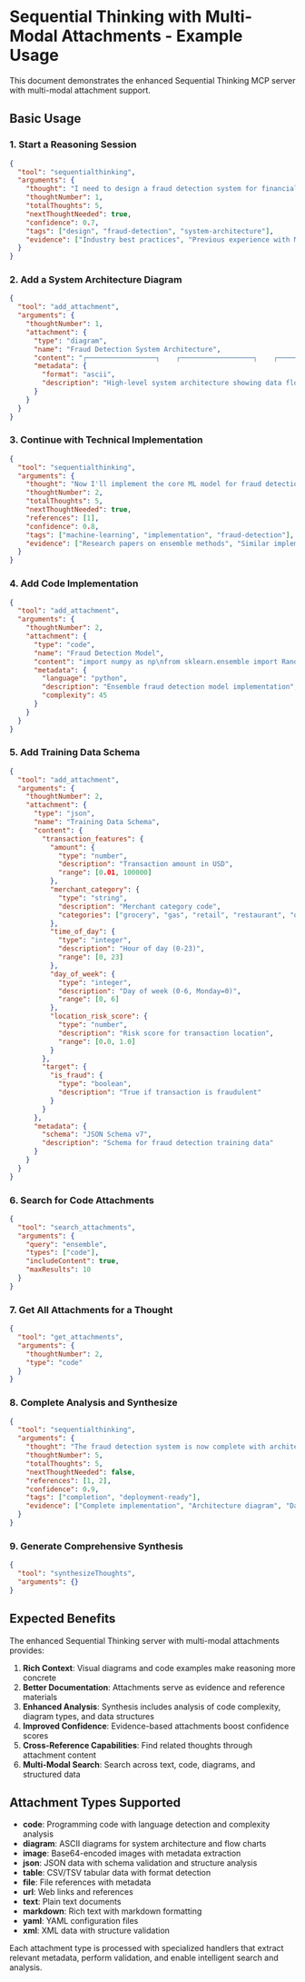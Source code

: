 # Sequential Thinking with Multi-Modal Attachments - Example Usage

This document demonstrates the enhanced Sequential Thinking MCP server with multi-modal attachment support.

## Basic Usage

### 1. Start a Reasoning Session

```json
{
  "tool": "sequentialthinking",
  "arguments": {
    "thought": "I need to design a fraud detection system for financial transactions",
    "thoughtNumber": 1,
    "totalThoughts": 5,
    "nextThoughtNeeded": true,
    "confidence": 0.7,
    "tags": ["design", "fraud-detection", "system-architecture"],
    "evidence": ["Industry best practices", "Previous experience with ML systems"]
  }
}
```

### 2. Add a System Architecture Diagram

```json
{
  "tool": "add_attachment",
  "arguments": {
    "thoughtNumber": 1,
    "attachment": {
      "type": "diagram",
      "name": "Fraud Detection System Architecture",
      "content": "┌─────────────────┐    ┌──────────────────┐    ┌─────────────────┐\n│   Transaction   │───▶│   ML Pipeline    │───▶│   Risk Score    │\n│   Ingestion     │    │   (Real-time)    │    │   Output        │\n└─────────────────┘    └──────────────────┘    └─────────────────┘\n         │                       │                       │\n         ▼                       ▼                       ▼\n┌─────────────────┐    ┌──────────────────┐    ┌─────────────────┐\n│   Data Store    │    │   Feature Store  │    │   Alert System  │\n│   (Events)      │    │   (ML Features)  │    │   (Notifications)│\n└─────────────────┘    └──────────────────┘    └─────────────────┘",
      "metadata": {
        "format": "ascii",
        "description": "High-level system architecture showing data flow"
      }
    }
  }
}
```

### 3. Continue with Technical Implementation

```json
{
  "tool": "sequentialthinking",
  "arguments": {
    "thought": "Now I'll implement the core ML model for fraud detection using ensemble methods",
    "thoughtNumber": 2,
    "totalThoughts": 5,
    "nextThoughtNeeded": true,
    "references": [1],
    "confidence": 0.8,
    "tags": ["machine-learning", "implementation", "fraud-detection"],
    "evidence": ["Research papers on ensemble methods", "Similar implementations in production"]
  }
}
```

### 4. Add Code Implementation

```json
{
  "tool": "add_attachment",
  "arguments": {
    "thoughtNumber": 2,
    "attachment": {
      "type": "code",
      "name": "Fraud Detection Model",
      "content": "import numpy as np\nfrom sklearn.ensemble import RandomForestClassifier, GradientBoostingClassifier\nfrom sklearn.linear_model import LogisticRegression\nfrom sklearn.preprocessing import StandardScaler\n\nclass FraudDetectionEnsemble:\n    def __init__(self):\n        self.models = {\n            'rf': RandomForestClassifier(n_estimators=100, random_state=42),\n            'gb': GradientBoostingClassifier(n_estimators=100, random_state=42),\n            'lr': LogisticRegression(random_state=42)\n        }\n        self.scaler = StandardScaler()\n        self.weights = {'rf': 0.4, 'gb': 0.4, 'lr': 0.2}\n    \n    def fit(self, X, y):\n        X_scaled = self.scaler.fit_transform(X)\n        for model in self.models.values():\n            model.fit(X_scaled, y)\n    \n    def predict_proba(self, X):\n        X_scaled = self.scaler.transform(X)\n        predictions = {}\n        \n        for name, model in self.models.items():\n            predictions[name] = model.predict_proba(X)[:, 1]\n        \n        # Weighted ensemble prediction\n        ensemble_pred = np.zeros(len(X))\n        for name, pred in predictions.items():\n            ensemble_pred += self.weights[name] * pred\n        \n        return ensemble_pred\n    \n    def predict(self, X, threshold=0.5):\n        proba = self.predict_proba(X)\n        return (proba >= threshold).astype(int)",
      "metadata": {
        "language": "python",
        "description": "Ensemble fraud detection model implementation",
        "complexity": 45
      }
    }
  }
}
```

### 5. Add Training Data Schema

```json
{
  "tool": "add_attachment",
  "arguments": {
    "thoughtNumber": 2,
    "attachment": {
      "type": "json",
      "name": "Training Data Schema",
      "content": {
        "transaction_features": {
          "amount": {
            "type": "number",
            "description": "Transaction amount in USD",
            "range": [0.01, 100000]
          },
          "merchant_category": {
            "type": "string",
            "description": "Merchant category code",
            "categories": ["grocery", "gas", "retail", "restaurant", "online"]
          },
          "time_of_day": {
            "type": "integer",
            "description": "Hour of day (0-23)",
            "range": [0, 23]
          },
          "day_of_week": {
            "type": "integer", 
            "description": "Day of week (0-6, Monday=0)",
            "range": [0, 6]
          },
          "location_risk_score": {
            "type": "number",
            "description": "Risk score for transaction location",
            "range": [0.0, 1.0]
          }
        },
        "target": {
          "is_fraud": {
            "type": "boolean",
            "description": "True if transaction is fraudulent"
          }
        }
      },
      "metadata": {
        "schema": "JSON Schema v7",
        "description": "Schema for fraud detection training data"
      }
    }
  }
}
```

### 6. Search for Code Attachments

```json
{
  "tool": "search_attachments",
  "arguments": {
    "query": "ensemble",
    "types": ["code"],
    "includeContent": true,
    "maxResults": 10
  }
}
```

### 7. Get All Attachments for a Thought

```json
{
  "tool": "get_attachments",
  "arguments": {
    "thoughtNumber": 2,
    "type": "code"
  }
}
```

### 8. Complete Analysis and Synthesize

```json
{
  "tool": "sequentialthinking",
  "arguments": {
    "thought": "The fraud detection system is now complete with architecture, implementation, and data schema. Ready for deployment.",
    "thoughtNumber": 5,
    "totalThoughts": 5,
    "nextThoughtNeeded": false,
    "references": [1, 2],
    "confidence": 0.9,
    "tags": ["completion", "deployment-ready"],
    "evidence": ["Complete implementation", "Architecture diagram", "Data schema defined"]
  }
}
```

### 9. Generate Comprehensive Synthesis

```json
{
  "tool": "synthesizeThoughts",
  "arguments": {}
}
```

## Expected Benefits

The enhanced Sequential Thinking server with multi-modal attachments provides:

1. **Rich Context**: Visual diagrams and code examples make reasoning more concrete
2. **Better Documentation**: Attachments serve as evidence and reference materials  
3. **Enhanced Analysis**: Synthesis includes analysis of code complexity, diagram types, and data structures
4. **Improved Confidence**: Evidence-based attachments boost confidence scores
5. **Cross-Reference Capabilities**: Find related thoughts through attachment content
6. **Multi-Modal Search**: Search across text, code, diagrams, and structured data

## Attachment Types Supported

- **code**: Programming code with language detection and complexity analysis
- **diagram**: ASCII diagrams for system architecture and flow charts
- **image**: Base64-encoded images with metadata extraction
- **json**: JSON data with schema validation and structure analysis  
- **table**: CSV/TSV tabular data with format detection
- **file**: File references with metadata
- **url**: Web links and references
- **text**: Plain text documents
- **markdown**: Rich text with markdown formatting
- **yaml**: YAML configuration files
- **xml**: XML data with structure validation

Each attachment type is processed with specialized handlers that extract relevant metadata, perform validation, and enable intelligent search and analysis.